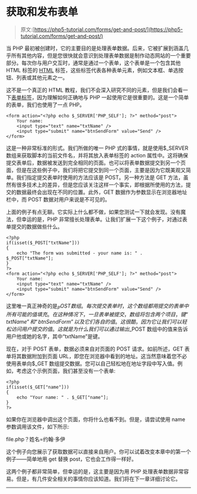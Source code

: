 # 获取和发布表单

> 原文:[https://php5-tutorial.com/forms/get-and-post/](https://php5-tutorial.com/forms/get-and-post/)

当 PHP 最初被创建时，它的主要目的是处理表单数据。后来，它被扩展到涵盖几乎所有其他内容，但是您很快就会意识到处理表单数据是制作动态网站的一个重要部分。每次你与用户交互时，通常是通过一个表单，这个表单是一个包含其他 HTML 标签的 [HTML](http://htmlpedia.net "A complete HTML reference") 标签，这些标签代表各种表单元素，例如文本框、单选按钮、列表或其他元素之一。

这不是一个真正的 HTML 教程，我们不会深入研究不同的元素，但是我们会看一下[表单标签](http://htmlpedia.net/xhtml1.0/form/ "FORM tag reference")，因为理解如何正确地与 PHP 一起使用它是很重要的。这是一个简单的表单，我们也使用了一点 PHP。

```
<form action="<?php echo $_SERVER['PHP_SELF']; ?>" method="post">
    Your name:
    <input type="text" name="txtName" />
    <input type="submit" name="btnSendForm" value="Send" />
</form>
```

这是一种非常标准的形式。我们所做的唯一 PHP 式的事情，就是使用$_SERVER 数组来获取脚本的当前文件名，并将其放入表单标签的 action 属性中。这将确保提交表单后，数据被发送到完全相同的页面。也可以将表单数据提交到另一个页面，但是在这些例子中，我们将把它提交到同一个页面，主要是因为它既美观又简单。我们指定提交表单时使用的方法应该是 POST。另一种方法是 GET 方法，虽然有很多技术上的差异，但是您应该关注这样一个事实，即根据所使用的方法，提交的数据最终会出现在不同的位置。此外，GET 数据作为参数显示在浏览器地址栏中，而 POST 数据对用户来说是不可见的。

上面的例子有点无聊。它实际上什么都不做，如果您测试一下就会发现。没有魔法，但幸运的是，PHP 非常擅长处理表单。让我们扩展一下这个例子，对通过表单提交的数据做些什么。

```
<?php
if(isset($_POST["txtName"]))
{
    echo "The form was submitted - your name is: " . $_POST["txtName"];
}
?>
<form action="<?php echo $_SERVER['PHP_SELF']; ?>" method="post">
    Your name:
    <input type="text" name="txtName" />
    <input type="submit" name="btnSendForm" value="Send" />
</form>
```

<input type="hidden" name="IL_IN_ARTICLE">

这里唯一真正神奇的是$_POST 数组。每次提交表单时，这个数组都用提交的表单中所有可能的值填充。在这种情况下，一旦表单被提交，数组将包含两个项目，键“txtName”和“btnSendForm”以及它们各自的值。这很酷，因为它让我们可以轻松访问用户提交的值。这就是为什么我们可以通过输出$_POST 数组中的值来告诉用户他或她的名字，其中“txtName”是键。

现在，对于 POST 表单，数据必须来自对页面的 POST 请求。如前所述，GET 表单将其数据附加到页面 URL，即您在浏览器中看到的地址。这当然意味着您不必使用表单向$_GET 数组提交数据。您可以自己轻松地在地址字段中写入值。例如，考虑这个示例页面，我们甚至没有一个表单:

```
<?php
if(isset($_GET["name"]))
{
    echo "Your name: " . $_GET["name"];
}
?>
```

如果你在浏览器中调出这个页面，你将什么也看不到。但是，请尝试使用 name 参数调用该文件，如下所示:

file.php？姓名=约翰·多伊

这个例子向您展示了获取数据可以直接来自用户。你可以试着改变本章中的第一个例子——简单地用 get 替换 post，它也会工作得一样好。

这两个例子都非常简单，但幸运的是，这主要是因为用 PHP 处理表单数据非常容易。但是，有几件安全相关的事情你应该知道。我们将在下一章详细讨论它。

* * *